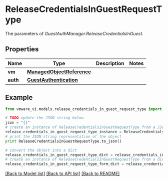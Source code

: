 # ReleaseCredentialsInGuestRequestType

The parameters of *GuestAuthManager.ReleaseCredentialsInGuest*. 

## Properties
Name | Type | Description | Notes
------------ | ------------- | ------------- | -------------
**vm** | [**ManagedObjectReference**](ManagedObjectReference.md) |  | 
**auth** | [**GuestAuthentication**](GuestAuthentication.md) |  | 

## Example

```python
from vmware_vi.models.release_credentials_in_guest_request_type import ReleaseCredentialsInGuestRequestType

# TODO update the JSON string below
json = "{}"
# create an instance of ReleaseCredentialsInGuestRequestType from a JSON string
release_credentials_in_guest_request_type_instance = ReleaseCredentialsInGuestRequestType.from_json(json)
# print the JSON string representation of the object
print ReleaseCredentialsInGuestRequestType.to_json()

# convert the object into a dict
release_credentials_in_guest_request_type_dict = release_credentials_in_guest_request_type_instance.to_dict()
# create an instance of ReleaseCredentialsInGuestRequestType from a dict
release_credentials_in_guest_request_type_form_dict = release_credentials_in_guest_request_type.from_dict(release_credentials_in_guest_request_type_dict)
```
[[Back to Model list]](../README.md#documentation-for-models) [[Back to API list]](../README.md#documentation-for-api-endpoints) [[Back to README]](../README.md)


